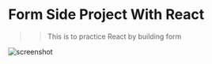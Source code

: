 # Form Side Project With React

>> This is to practice React by building form

![screenshot](./assets/form_screenshot.jpeg)
